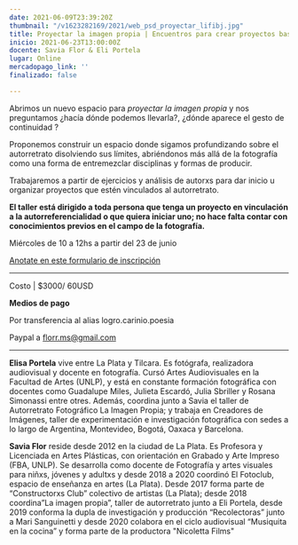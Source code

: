 ```yaml
---
date: 2021-06-09T23:39:20Z
thumbnail: "/v1623282169/2021/web_psd_proyectar_lifibj.jpg"
title: Proyectar la imagen propia | Encuentros para crear proyectos basados en autorretrato
inicio: 2021-06-23T13:00:00Z
docente: Savia Flor & Eli Portela
lugar: Online
mercadopago_link: ''
finalizado: false

---
```

Abrimos un nuevo espacio para _proyectar la imagen propia_ y nos preguntamos ¿hacía dónde podemos llevarla?, ¿dónde aparece el gesto de continuidad ? 

Proponemos construir un espacio donde sigamos profundizando sobre el autorretrato disolviendo sus límites, abriéndonos más allá de la fotografía como una forma de entremezclar disciplinas y formas de producir. 

Trabajaremos a partir de ejercicios y análisis de autorxs para dar inicio u organizar proyectos que estén vinculados al autorretrato.

**El taller está dirigido a toda persona que tenga un proyecto en vinculación a la autorreferencialidad o que quiera iniciar uno; no hace falta contar con conocimientos previos en el campo de la fotografía.**

Miércoles de 10 a 12hs a partir del 23 de junio

[Anotate en este formulario de inscripción](https://docs.google.com/forms/d/1mBVI4AvEAewGLd1Fzq9cy3CWrQipo-P-7TGBe5Hvrus/edit)

***

Costo | $3000/ 60USD

**Medios de pago**

Por transferencia al alias logro.carinio.poesia

Paypal a florr.ms@gmail.com

***

**Elisa Portela** vive entre La Plata y Tilcara. Es fotógrafa, realizadora audiovisual y docente en fotografía. Cursó Artes Audiovisuales en la Facultad de Artes (UNLP), y está en constante formación fotográfica con docentes como Guadalupe Miles, Julieta Escardó, Julia Sbriller y Rosana Simonassi entre otres. Además, coordina junto a Savia el taller de Autorretrato Fotográfico La Imagen Propia; y trabaja en Creadores de Imágenes, taller de experimentación e investigación fotográfica con sedes a lo largo de Argentina, Montevideo, Bogotá, Oaxaca y Barcelona. 

**Savia Flor** reside desde 2012 en la ciudad de La Plata. Es Profesora y Licenciada en Artes Plásticas, con orientación en Grabado y Arte Impreso (FBA, UNLP). Se desarrolla como docente de Fotografía y artes visuales para niñxs, jóvenes y adultxs y desde 2018 a 2020 coordinó El Fotoclub, espacio de enseñanza en artes (La Plata). Desde 2017 forma parte de “Constructorxs Club” colectivo de artistas (La Plata); desde 2018 coordina”La imagen propia”, taller de autorretrato junto a Eli Portela, desde 2019 conforma la dupla de investigación y producción “Recolectoras” junto a Mari Sanguinetti y desde 2020 colabora en el ciclo audiovisual “Musiquita en la cocina” y forma parte de la productora "Nicoletta Films"